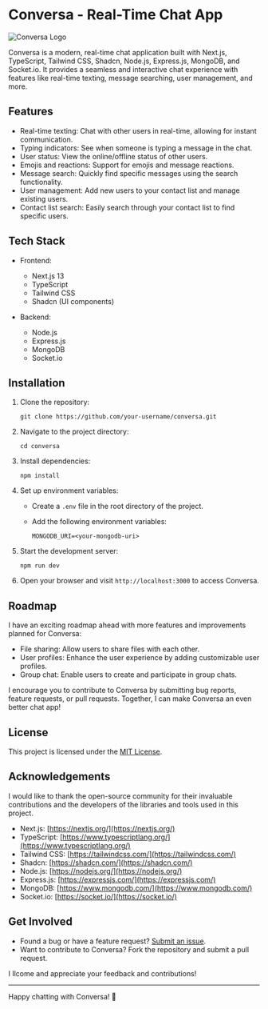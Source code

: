 # Conversa - Real-Time Chat App

![Conversa Logo](./public/Logo.svg)

Conversa is a modern, real-time chat application built with Next.js, TypeScript, Tailwind CSS, Shadcn, Node.js, Express.js, MongoDB, and Socket.io. It provides a seamless and interactive chat experience with features like real-time texting, message searching, user management, and more.

## Features

- Real-time texting: Chat with other users in real-time, allowing for instant communication.
- Typing indicators: See when someone is typing a message in the chat.
- User status: View the online/offline status of other users.
- Emojis and reactions: Support for emojis and message reactions.
- Message search: Quickly find specific messages using the search functionality.
- User management: Add new users to your contact list and manage existing users.
- Contact list search: Easily search through your contact list to find specific users.

## Tech Stack

- Frontend:

  - Next.js 13
  - TypeScript
  - Tailwind CSS
  - Shadcn (UI components)

- Backend:
  - Node.js
  - Express.js
  - MongoDB
  - Socket.io

## Installation

1. Clone the repository:

   ```shell
   git clone https://github.com/your-username/conversa.git
   ```

2. Navigate to the project directory:

   ```shell
   cd conversa
   ```

3. Install dependencies:

   ```shell
   npm install
   ```

4. Set up environment variables:

   - Create a `.env` file in the root directory of the project.
   - Add the following environment variables:

     ```plaintext
     MONGODB_URI=<your-mongodb-uri>
     ```

5. Start the development server:

   ```shell
   npm run dev
   ```

6. Open your browser and visit `http://localhost:3000` to access Conversa.

## Roadmap

I have an exciting roadmap ahead with more features and improvements planned for Conversa:

- File sharing: Allow users to share files with each other.
- User profiles: Enhance the user experience by adding customizable user profiles.
- Group chat: Enable users to create and participate in group chats.

I encourage you to contribute to Conversa by submitting bug reports, feature requests, or pull requests. Together, I can make Conversa an even better chat app!

## License

This project is licensed under the [MIT License](https://opensource.org/licenses/MIT).

## Acknowledgements

I would like to thank the open-source community for their invaluable contributions and the developers of the libraries and tools used in this project.

- Next.js: [https://nextjs.org/](https://nextjs.org/)
- TypeScript: [https://www.typescriptlang.org/](https://www.typescriptlang.org/)
- Tailwind CSS: [https://tailwindcss.com/](https://tailwindcss.com/)
- Shadcn: [https://shadcn.com/](https://shadcn.com/)
- Node.js: [https://nodejs.org/](https://nodejs.org/)
- Express.js: [https://expressjs.com/](https://expressjs.com/)
- MongoDB: [https://www.mongodb.com/](https://www.mongodb.com/)
- Socket.io: [https://socket.io/](https://socket.io/)

## Get Involved

- Found a bug or have a feature request? [Submit an issue](https://github.com/your-username/conversa/issues).
- Want to contribute to Conversa? Fork the repository and submit a pull request.

I Ilcome and appreciate your feedback and contributions!

---

Happy chatting with Conversa! 🎉
